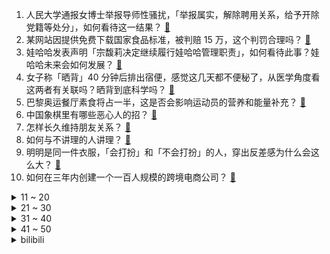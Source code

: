 1. 人民大学通报女博士举报导师性骚扰，「举报属实，解除聘用关系，给予开除党籍等处分」，如何看待这一结果？ [:link:](https://www.zhihu.com/question/662299922)
2. 某网站因提供免费下载国家食品标准，被判赔 15 万，这个判罚合理吗？ [:link:](https://www.zhihu.com/question/661943653)
3. 娃哈哈发表声明「宗馥莉决定继续履行娃哈哈管理职责」，如何看待此事？娃哈哈未来会如何发展？ [:link:](https://www.zhihu.com/question/662306016)
4. 女子称「晒背」40 分钟后排出宿便，感觉这几天都不便秘了，从医学角度看这两者有关联吗？晒背到底科学吗？ [:link:](https://www.zhihu.com/question/662279533)
5. 巴黎奥运餐厅素食将占一半，这是否会影响运动员的营养和能量补充？ [:link:](https://www.zhihu.com/question/661994693)
6. 中国象棋里有哪些恶心人的招？ [:link:](https://www.zhihu.com/question/35707794)
7. 怎样长久维持朋友关系？ [:link:](https://www.zhihu.com/question/637731756)
8. 如何与不讲理的人讲理？ [:link:](https://www.zhihu.com/question/24865593)
9. 明明是同一件衣服，「会打扮」和「不会打扮」的人，穿出反差感为什么会这么大？ [:link:](https://www.zhihu.com/question/659728971)
10. 如何在三年内创建一个一百人规模的跨境电商公司？ [:link:](https://www.zhihu.com/question/662007967)
<details>
<summary>11 ~ 20</summary>

11. 北京警方通报人大王某某被举报事件，已依法介入调查，涉事人可能会承担哪些法律责任？ [:link:](https://www.zhihu.com/question/662300534)
12. 《斗破苍穹》里如果有斗圣找上萧炎表示可以救药老，但管他要《焚诀》，萧炎会怎么做？ [:link:](https://www.zhihu.com/question/538037817)
13. 如何看待官方提出「有序推进渐进式延迟法定退休年龄改革」？将带来哪些影响？ [:link:](https://www.zhihu.com/question/662217578)
14. 为什么溶洞景区要打五颜六色的光？ [:link:](https://www.zhihu.com/question/661747466)
15. 讨厌不努力的自己，需要如何改变呢？ [:link:](https://www.zhihu.com/question/661990508)
16. 多地充电站禁止插混车辆充电，如何看待这一举措？ [:link:](https://www.zhihu.com/question/605241152)
17. 美国总统拜登宣布退出总统竞选，哈里斯「尽一切所能击败特朗普 」，这将对美国大选产生什么影响？ [:link:](https://www.zhihu.com/question/662246140)
18. Ning 称「《英雄联盟》与《DOTA2》都玩得很厉害情况下《英雄联盟》更难」双修玩家的感受是什么样？ [:link:](https://www.zhihu.com/question/662256834)
19. 司马老贼称「我没有 JKL 那种伟大的性格，队友的失误会影响我的心态」JKL 的性格优点都体现在哪？ [:link:](https://www.zhihu.com/question/662256431)
20. 网传郑晓龙导演将拍《红楼梦》，编剧系《甄嬛传》《如懿传》作者流潋紫，你有什么期待和建议？ [:link:](https://www.zhihu.com/question/661550762)
</details>
<details>
<summary>21 ~ 30</summary>

21. 双向暗恋的遗憾是什么？ [:link:](https://www.zhihu.com/question/659798989)
22. 怎么劝儿子放弃985，去警校？ [:link:](https://www.zhihu.com/question/608804899)
23. 刘禹锡有哪些绝美的诗？ [:link:](https://www.zhihu.com/question/657512018)
24. 你推荐在「桑拿天」跑步吗？在这种天气条件下跑步，你会有什么样的建议？ [:link:](https://www.zhihu.com/question/661859362)
25. 猫咪在什么情况下会主动蹭人？ [:link:](https://www.zhihu.com/question/658109820)
26. 如果暑假要认真读完一本书，你会和孩子一起选择哪本？ [:link:](https://www.zhihu.com/question/660702662)
27. 人类可以在古代诗歌中感受到情感吗？ [:link:](https://www.zhihu.com/question/662207733)
28. 产妇翻栏杆擅入医院施工场地坠亡，医院承担5.7万余元，此案对公共场所履行安全保障义务时有哪些指导意义？ [:link:](https://www.zhihu.com/question/662104469)
29. 如何评价女星郑佩佩？ [:link:](https://www.zhihu.com/question/655426003)
30. 英超是全球最多关注的足球联赛，但为何英格兰在现代一直无法问鼎冠军呢？ [:link:](https://www.zhihu.com/question/661650180)
</details>
<details>
<summary>31 ~ 40</summary>

31. 如何看待综艺《种地吧》疑因招新人导致掉粉超 85 万？ [:link:](https://www.zhihu.com/question/662170131)
32. 为什么甄皇后会被曹丕赐死？ [:link:](https://www.zhihu.com/question/274462864)
33. 怎么看待微软全球性蓝屏事件？ [:link:](https://www.zhihu.com/question/662017469)
34. 如何从心理学角度解释「移情别恋」？ [:link:](https://www.zhihu.com/question/662021248)
35. 詹姆斯将成为美国奥运代表团开幕式旗手，创 NBA 历史，哪些信息值得关注？ [:link:](https://www.zhihu.com/question/662301694)
36. 如何看待书中某些错误的知识和观点？ [:link:](https://www.zhihu.com/question/659371883)
37. 大家也会因为「自己有先天性缺陷」而自卑吗？我该怎么调适？ [:link:](https://www.zhihu.com/question/661708218)
38. 如何评价《龙之家族》第二季第六集（S02E06）? [:link:](https://www.zhihu.com/question/662251305)
39. 前途和爱情，哪个更重要？ [:link:](https://www.zhihu.com/question/657529814)
40. 端侧模型 + 硬件会是 AI 爆发的下一个机会吗？ [:link:](https://www.zhihu.com/question/661343991)
</details>
<details>
<summary>41 ~ 50</summary>

41. 四大名著未来继续重拍的话，要超越 / 持平老版的难度排序是如何的？ [:link:](https://www.zhihu.com/question/661903905)
42. 巴黎奥运会将于 7 月 26 日开幕，你希望看到中国代表团的哪些表现？对巴黎奥运会的开幕有何期待？ [:link:](https://www.zhihu.com/question/661831907)
43. 相比以前，为什么现在喜欢薛宝钗的人变多了？ [:link:](https://www.zhihu.com/question/661063599)
44. 7 月 LPR 报价出炉，1 年期和 5 年期利率均下调 10 个基点，如何解读？将带来哪些影响？ [:link:](https://www.zhihu.com/question/662247770)
45. 你是什么时候对奢侈品失去兴趣的？ [:link:](https://www.zhihu.com/question/364507344)
46. AI 生成时代，现有编程语言还够用吗？ [:link:](https://www.zhihu.com/question/661343995)
47. 姆巴佩的足球球风有哪些优缺点？ [:link:](https://www.zhihu.com/question/662066839)
48. 如何评价F1 2024匈牙利站倒数第三圈迈凯伦车队指令？ [:link:](https://www.zhihu.com/question/662217563)
49. 作为职场新人，周末是否应该与同事和工作「保持距离」？你如何看待工作与生活的平衡？ [:link:](https://www.zhihu.com/question/660814286)
50. 身无分文真的可以创业吗？ [:link:](https://www.zhihu.com/question/661667399)
</details><details>
<summary>bilibili</summary>

</details>